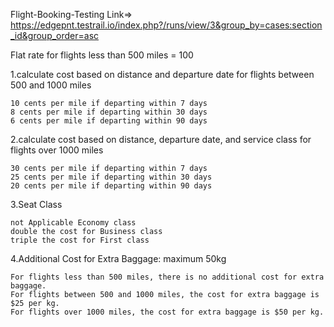 Flight-Booking-Testing Link=> https://edgepnt.testrail.io/index.php?/runs/view/3&group_by=cases:section_id&group_order=asc

Flat rate for flights less than 500 miles = 100

1.calculate cost based on distance and departure date for flights between 500 and 1000 miles

	10 cents per mile if departing within 7 days
	8 cents per mile if departing within 30 days
	6 cents per mile if departing within 90 days

2.calculate cost based on distance, departure date, and service class for flights over 1000 miles

	30 cents per mile if departing within 7 days
	25 cents per mile if departing within 30 days
	20 cents per mile if departing within 90 days

3.Seat Class

	not Applicable Economy class
	double the cost for Business class
	triple the cost for First class

4.Additional Cost for Extra Baggage: maximum 50kg

	For flights less than 500 miles, there is no additional cost for extra baggage.
	For flights between 500 and 1000 miles, the cost for extra baggage is $25 per kg.
	For flights over 1000 miles, the cost for extra baggage is $50 per kg.

